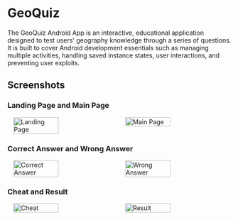 # GeoQuiz

The GeoQuiz Android App is an interactive, educational application designed to test users' geography knowledge through a series of questions. It is built to cover Android development essentials such as managing multiple activities, handling saved instance states, user interactions, and preventing user exploits.

## Screenshots

### Landing Page and Main Page

<div style="display: flex; justify-content: space-around;">
  <img src="https://github.com/user-attachments/assets/763ee12d-4623-4971-bb0e-672b5751c732" alt="Landing Page" width="45%" />
  <img src="https://github.com/user-attachments/assets/1ccc7c87-567a-418b-b20d-8a3f38f22e7f" alt="Main Page" width="45%" />
</div>

### Correct Answer and Wrong Answer

<div style="display: flex; justify-content: space-around;">
    <img src="https://github.com/user-attachments/assets/c1fc57d3-7358-4844-aa5e-0a52d1f542be" alt="Correct Answer" width="45%" />
    <img src="https://github.com/user-attachments/assets/17fddbe8-33de-4911-a1b1-5c5dea30e96e" alt="Wrong Answer" width="45%" />
</div>

### Cheat and Result

<div style="display: flex; justify-content: space-around;">
    <img src="https://github.com/user-attachments/assets/44f6367b-8fe1-4bad-8240-0c465c378a2e" alt="Cheat" width="45%" />
    <img src="https://github.com/user-attachments/assets/0d694e1f-b297-4f2e-9c4c-dc366a067790" alt="Result" width="45%" />
</div>
